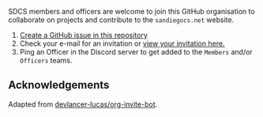 SDCS members and officers are welcome to join this GitHub organisation to
collaborate on projects and contribute to the `sandiegocs.net` website.

1. [Create a GitHub issue in this repository](https://github.com/sandiegocs/add-to-gh/issues/new)
2. Check your e-mail for an invitation or [view your invitation here.](https://github.com/orgs/sandiegocs/invitation)
3. Ping an Officer in the Discord server to get added to the `Members` and/or `Officers` teams. 

## Acknowledgements
Adapted from [devlancer-lucas/org-invite-bot](https://github.com/devlancer-lucas/org-invite-bot).
